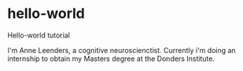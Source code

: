 # hello-world
Hello-world tutorial 

I'm Anne Leenders, a cognitive neuroscienctist. Currently i'm doing an internship to obtain my Masters degree at the Donders Institute. 
